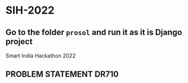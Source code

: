 # SIH-2022
## Go to the folder `prosol` and run it as it is Django project

Smart India Hackathon 2022
## PROBLEM STATEMENT DR710

